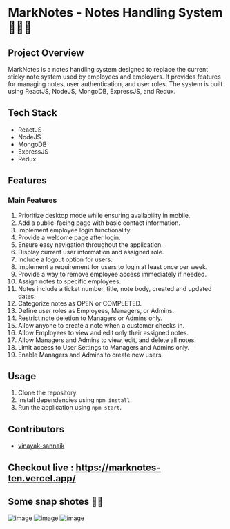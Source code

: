 # MarkNotes - Notes Handling System 👨‍💻📑

## Project Overview
MarkNotes is a notes handling system designed to replace the current sticky note system used by employees and employers. It provides features for managing notes, user authentication, and user roles. The system is built using ReactJS, NodeJS, MongoDB, ExpressJS, and Redux.

## Tech Stack
- ReactJS
- NodeJS
- MongoDB
- ExpressJS
- Redux
  
## Features

### Main Features
1. Prioritize desktop mode while ensuring availability in mobile.
2. Add a public-facing page with basic contact information.
3. Implement employee login functionality.
4. Provide a welcome page after login.
5. Ensure easy navigation throughout the application.
6. Display current user information and assigned role.
7. Include a logout option for users.
8. Implement a requirement for users to login at least once per week.
9. Provide a way to remove employee access immediately if needed.
10. Assign notes to specific employees.
11. Notes include a ticket number, title, note body, created and updated dates.
12. Categorize notes as OPEN or COMPLETED.
13. Define user roles as Employees, Managers, or Admins.
14. Restrict note deletion to Managers or Admins only.
15. Allow anyone to create a note when a customer checks in.
16. Allow Employees to view and edit only their assigned notes.
17. Allow Managers and Admins to view, edit, and delete all notes.
18. Limit access to User Settings to Managers and Admins only.
19. Enable Managers and Admins to create new users.


## Usage
1. Clone the repository.
2. Install dependencies using `npm install`.
3. Run the application using `npm start`.

## Contributors
- [vinayak-sannaik](https://github.com/vinayak-sannaik)

## Checkout live : https://marknotes-ten.vercel.app/

## Some snap shotes 🎇📸
![image](https://github.com/Vinayak-Sannaik/marknote/assets/112576218/936cbdec-feac-4ebd-a7aa-c01249de1cf9)
![image](https://github.com/Vinayak-Sannaik/marknote/assets/112576218/6bc3e4cd-4cf2-4821-9898-87cbcfb37683)
![image](https://github.com/Vinayak-Sannaik/marknote/assets/112576218/75fc83bc-3189-4046-8a6b-a97e93105e24)
